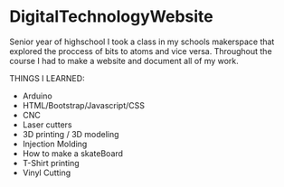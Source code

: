 # DigitalTechnologyWebsite
Senior year of highschool I took a class in my schools makerspace that explored the proccess of bits to atoms and vice versa. Throughout the course I had to make a website and document all of my work.

THINGS I LEARNED:
- Arduino
- HTML/Bootstrap/Javascript/CSS
- CNC
- Laser cutters
- 3D printing / 3D modeling
- Injection Molding
- How to make a skateBoard
- T-Shirt printing
- Vinyl Cutting
